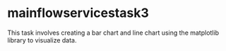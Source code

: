 # mainflowservicestask3
This task involves  creating a bar chart and line chart using the matplotlib library to visualize data.
